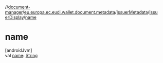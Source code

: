 //[document-manager](../../../../index.md)/[eu.europa.ec.eudi.wallet.document.metadata](../../index.md)/[IssuerMetadata](../index.md)/[IssuerDisplay](index.md)/[name](name.md)

# name

[androidJvm]\
val [name](name.md): [String](https://kotlinlang.org/api/latest/jvm/stdlib/kotlin-stdlib/kotlin/-string/index.html)
